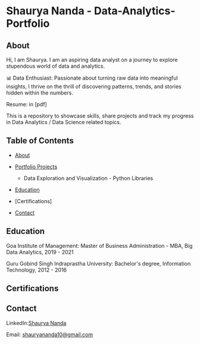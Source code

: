 # Shaurya Nanda  - Data-Analytics-Portfolio

## About

Hi, I am Shaurya. I am an aspiring data analyst on a journey to explore stupendous world of data and analytics.

📊 Data Enthusiast: Passionate about turning raw data into meaningful insights, I thrive on the thrill of discovering patterns, trends, and stories hidden within the numbers.


Resume: in [pdf]

This is a repository to showcase skills, share projects and track my progress in Data Analytics / Data Science related topics.


## Table of Contents

- [About](https://github.com/shauryananda/Data-Analytics-Portfolio/blob/main/README.md#about)

- [Portfolio Projects](https://github.com/shauryananda/Data-Analysis-Portfolio/blob/main/README.md#portfolio-projects)

   - Data Exploration and Visualization - Python Libraries



- [Education](https://github.com/shauryananda/Data-Analytics-Portfolio/blob/main/README.md#education)

- [Certifications]
  
- [Contact](https://github.com/shauryananda/Data-Analytics-Portfolio/blob/main/README.md#contact)



## Education

Goa Institute of Management: Master of Business Administration - MBA, Big Data Analytics, 2019 - 2021

Guru Gobind Singh Indraprastha University: Bachelor's degree, Information Technology, 2012 - 2016


## Certifications


## Contact

LinkedIn:[Shaurya Nanda](https://www.linkedin.com/in/shaurya-nanda/)

Email: shauryananda10@gmail.com
